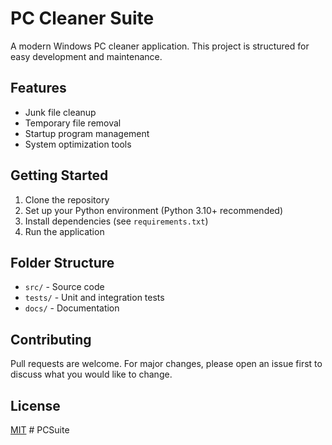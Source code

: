 # PC Cleaner Suite

A modern Windows PC cleaner application. This project is structured for easy development and maintenance.

## Features
- Junk file cleanup
- Temporary file removal
- Startup program management
- System optimization tools

## Getting Started
1. Clone the repository
2. Set up your Python environment (Python 3.10+ recommended)
3. Install dependencies (see `requirements.txt`)
4. Run the application

## Folder Structure
- `src/` - Source code
- `tests/` - Unit and integration tests
- `docs/` - Documentation

## Contributing
Pull requests are welcome. For major changes, please open an issue first to discuss what you would like to change.

## License
[MIT](LICENSE)
#   P C S u i t e  
 